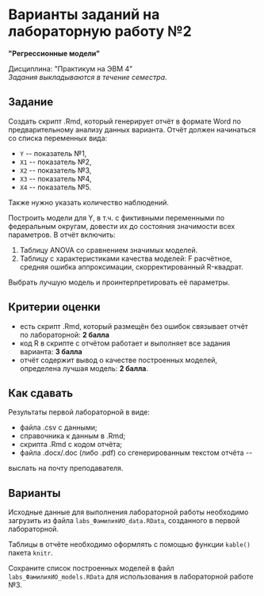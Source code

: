 
# Варианты заданий на лабораторную работу №2     

**"Регрессионные модели"**    

Дисциплина: "Практикум на ЭВМ 4"     
*Задания выкладываются в течение семестра*.    

## Задание  

Создать скрипт .Rmd, который генерирует отчёт в формате Word по предварительному анализу данных варианта.
Отчёт должен начинаться со списка переменных вида:   

* `Y` -- показатель №1,  
* `X1` -- показатель №2,  
* `X2` -- показатель №3,  
* `X3` -- показатель №4, 
* `X4` -- показатель №5.  

Также нужно указать количество наблюдений.  

Построить модели для Y, в т.ч. с фиктивными переменными по федеральным округам, довести их до состояния значимости всех параметров. В отчёт включить:

1. Таблицу ANOVA со сравнением значимых моделей.   
2. Таблицу с характеристиками качества моделей: F расчётное, средняя ошибка аппроксимации, скорректированный R-квадрат.   

Выбрать лучшую модель и проинтерпретировать её параметры.   

## Критерии оценки   

 * есть скрипт .Rmd, который размещён без ошибок связывает отчёт по лабораторной: **2 балла**   
 * код R в скрипте с отчётом работает и выполняет все задания варианта: **3 балла**   
 * отчёт содержит вывод о качестве построенных моделей, определена лучшая модель: **2 балла**.   

## Как сдавать  

Результаты первой лабораторной в виде:  

* файла .csv с данными;  
* справочника к данным в .Rmd;  
* скрипта .Rmd с кодом отчёта;   
* файла .docx/.doc (либо .pdf) со сгенерированным текстом отчёта --

выслать на почту преподавателя.   

## Варианты     

Исходные данные для выполнения лабораторной работы необходимо загрузить из файла `labs_ФамилияИО_data.RData`, созданного в первой лабораторной.    

Таблицы в отчёте необходимо оформлять с помощью функции `kable()` пакета `knitr`.      

Сохраните список построенных моделей в файл `labs_ФамилияИО_models.RData` для использования в лабораторной работе №3.    
